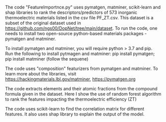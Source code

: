 The code "FeatureImportnce.py" uses pymatgen, matminer, scikit-learn and shap libraries to rank the descriptors/predictors of 573 inorganic thermoelectric materials listed in the csv file PF_ZT.csv. This dataset is a subset of the original dataset used in https://github.com/ngs00/DopNet/tree/main/dataset. To run the code, one needs to install two open-source python-based materials packages - pymatgen and matminer. 

To install pymatgen and matminer, you will require python > 3.7 and pip. Run the following to install pytmagen and matminer:
pip install pymatgen; pip install matminer (follow the sequene)

The code uses "composition" featurizers from pymatgen and matminer. 
To learn more about the libraries, visit https://hackingmaterials.lbl.gov/matminer, https://pymatgen.org

The code extracts elements and their atomic fractions from the compound formula given in the dataset. Here I show the use of random forest algorithm to rank the features impacting the thermoelectric efficiency (ZT) 

The code uses scikit-learn to find the correlation matrix for different features. It also uses shap library to explain the output of the model.
